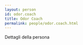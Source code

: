 ```yaml
---
layout: person
id: odor.coach
title: Odor Coach
permalink: people/odor.coach.html
---
```


Dettagli della persona